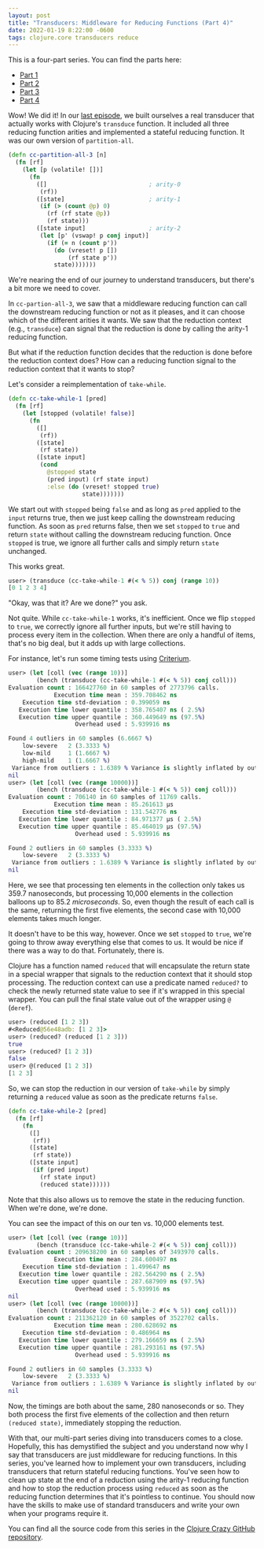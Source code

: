 ```yaml
---
layout: post
title: "Transducers: Middleware for Reducing Functions (Part 4)"
date: 2022-01-19 8:22:00 -0600
tags: clojure.core transducers reduce
---
```

This is a four-part series. You can find the parts here:
* [Part 1](/clojurecrazy/2022/01/16/transducers-middleware-for-reducing-functions-part-1.html)
* [Part 2](/clojurecrazy/2022/01/17/transducers-middleware-for-reducing-functions-part-2.html)
* [Part 3](/clojurecrazy/2022/01/18/transducers-middleware-for-reducing-functions-part-3.html)
* [Part 4](/clojurecrazy/2022/01/19/transducers-middleware-for-reducing-functions-part-4.html)

Wow! We did it! In our [last episode](/clojurecrazy/2022/01/18/transducers-middleware-for-reducing-functions-part-3.html), we built ourselves a real
transducer that actually works with Clojure's `transduce` function. It
included all three reducing function arities and implemented a
stateful reducing function. It was our own version of `partition-all`.

```clojure
(defn cc-partition-all-3 [n]
  (fn [rf]
    (let [p (volatile! [])]
      (fn
        ([]                             ; arity-0
         (rf))
        ([state]                        ; arity-1
         (if (> (count @p) 0)
           (rf (rf state @p))
           (rf state)))
        ([state input]                  ; arity-2
         (let [p' (vswap! p conj input)]
           (if (= n (count p'))
             (do (vreset! p [])
                 (rf state p'))
             state)))))))
```

We're nearing the end of our journey to understand transducers, but
there's a bit more we need to cover.

In `cc-partion-all-3`, we saw that a middleware reducing function can
call the downstream reducing function or not as it pleases, and it can
choose which of the different arities it wants. We saw that the
reduction context (e.g., `transduce`) can signal that the reduction is
done by calling the arity-1 reducing function.

But what if the reduction function decides that the reduction is done
before the reduction context does? How can a reducing function
signal to the reduction context that it wants to stop?

Let's consider a reimplementation of `take-while`.

```clojure
(defn cc-take-while-1 [pred]
  (fn [rf]
    (let [stopped (volatile! false)]
      (fn
        ([]
         (rf))
        ([state]
         (rf state))
        ([state input]
         (cond
           @stopped state
           (pred input) (rf state input)
           :else (do (vreset! stopped true)
                     state)))))))
```

We start out with `stopped` being `false` and as long as `pred`
applied to the `input` returns true, then we just keep calling the
downstream reducing function. As soon as `pred` returns false, then we
set `stopped` to `true` and return `state` without calling the
downstream reducing function. Once `stopped` is true, we ignore all
further calls and simply return `state` unchanged.

This works great.

```clojure
user> (transduce (cc-take-while-1 #(< % 5)) conj (range 10))
[0 1 2 3 4]
```

"Okay, was that it? Are we done?" you ask.

Not quite. While `cc-take-while-1` works, it's inefficient. Once we
flip `stopped` to `true`, we correctly ignore all further inputs, but
we're still having to process every item in the collection. When there
are only a handful of items, that's no big deal, but it adds up with
large collections.

For instance, let's run some timing tests using
[Criterium](https://github.com/hugoduncan/criterium).

```clojure
user> (let [coll (vec (range 10))]
        (bench (transduce (cc-take-while-1 #(< % 5)) conj coll)))
Evaluation count : 166427760 in 60 samples of 2773796 calls.
             Execution time mean : 359.708462 ns
    Execution time std-deviation : 0.399059 ns
   Execution time lower quantile : 358.765407 ns ( 2.5%)
   Execution time upper quantile : 360.449649 ns (97.5%)
                   Overhead used : 5.939916 ns

Found 4 outliers in 60 samples (6.6667 %)
	low-severe	 2 (3.3333 %)
	low-mild	 1 (1.6667 %)
	high-mild	 1 (1.6667 %)
 Variance from outliers : 1.6389 % Variance is slightly inflated by outliers
nil
user> (let [coll (vec (range 10000))]
        (bench (transduce (cc-take-while-1 #(< % 5)) conj coll)))
Evaluation count : 706140 in 60 samples of 11769 calls.
             Execution time mean : 85.261613 µs
    Execution time std-deviation : 131.542776 ns
   Execution time lower quantile : 84.971377 µs ( 2.5%)
   Execution time upper quantile : 85.464019 µs (97.5%)
                   Overhead used : 5.939916 ns

Found 2 outliers in 60 samples (3.3333 %)
	low-severe	 2 (3.3333 %)
 Variance from outliers : 1.6389 % Variance is slightly inflated by outliers
nil
```

Here, we see that processing ten elements in the collection only takes
us 359.7 nanoseconds, but processing 10,000 elements in the
collection balloons up to 85.2 _microseconds_. So, even though the
result of each call is the same, returning the first five elements,
the second case with 10,000 elements takes much longer.

It doesn't have to be this way, however. Once we set `stopped` to
`true`, we're going to throw away everything else that comes to us. It
would be nice if there was a way to do that. Fortunately, there is.

Clojure has a function named `reduced` that will encapsulate the
return state in a special wrapper that signals to the reduction
context that it should stop processing. The reduction context can use
a predicate named `reduced?`  to check the newly returned state value
to see if it's wrapped in this special wrapper. You can pull the final
state value out of the wrapper using `@` (`deref`).

```clojure
user> (reduced [1 2 3])
#<Reduced@56e48adb: [1 2 3]>
user> (reduced? (reduced [1 2 3]))
true
user> (reduced? [1 2 3])
false
user> @(reduced [1 2 3])
[1 2 3]
```

So, we can stop the reduction in our version of `take-while` by simply
returning a `reduced` value as soon as the predicate returns `false`.

```clojure
(defn cc-take-while-2 [pred]
  (fn [rf]
    (fn
      ([]
       (rf))
      ([state]
       (rf state))
      ([state input]
       (if (pred input)
         (rf state input)
         (reduced state))))))
```

Note that this also allows us to remove the state in the reducing
function. When we're done, we're done.

You can see the impact of this on our ten vs. 10,000 elements test.

```clojure
user> (let [coll (vec (range 10))]
        (bench (transduce (cc-take-while-2 #(< % 5)) conj coll)))
Evaluation count : 209638200 in 60 samples of 3493970 calls.
             Execution time mean : 284.600497 ns
    Execution time std-deviation : 1.499647 ns
   Execution time lower quantile : 282.564290 ns ( 2.5%)
   Execution time upper quantile : 287.687909 ns (97.5%)
                   Overhead used : 5.939916 ns
nil
user> (let [coll (vec (range 10000))]
        (bench (transduce (cc-take-while-2 #(< % 5)) conj coll)))
Evaluation count : 211362120 in 60 samples of 3522702 calls.
             Execution time mean : 280.628692 ns
    Execution time std-deviation : 0.486964 ns
   Execution time lower quantile : 279.166659 ns ( 2.5%)
   Execution time upper quantile : 281.293161 ns (97.5%)
                   Overhead used : 5.939916 ns

Found 2 outliers in 60 samples (3.3333 %)
	low-severe	 2 (3.3333 %)
 Variance from outliers : 1.6389 % Variance is slightly inflated by outliers
nil
```

Now, the timings are both about the same, 280 nanoseconds or so. They
both process the first five elements of the collection and then return
`(reduced state)`, immediately stopping the reduction.

With that, our multi-part series diving into transducers comes to a
close. Hopefully, this has demystified the subject and you understand
now why I say that transducers are just middleware for reducing
functions. In this series, you've learned how to implement your own
transducers, including transducers that return stateful reducing
functions. You've seen how to clean up state at the end of a reduction
using the arity-1 reducing function and how to stop the reduction
process using `reduced` as soon as the reducing function determines
that it's pointless to continue. You should now have the skills to
make use of standard transducers and write your own when your programs
require it.

You can find all the source code from this series in the
[Clojure Crazy GitHub repository](https://github.com/dgr/clojurecrazy/blob/4d8f4a1b25aac7dcfd7a90e0483fe5d405552a50/src/clojurecrazy/transducers.clj).
